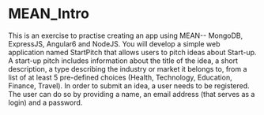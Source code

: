 # MEAN_Intro
This is an exercise to practise creating an app using MEAN-- MongoDB, ExpressJS, Angular6 and NodeJS. You will develop a simple web application named StartPitch that allows users to pitch ideas about Start-up. A start-up pitch includes information about the title of the idea, a short description, a type describing the industry or market it belongs to, from a list of at least 5 pre-defined choices (Health, Technology, Education, Finance, Travel). In order to submit an idea, a user needs to be registered. The user can do so by providing a name, an email address (that serves as a login) and a password.
